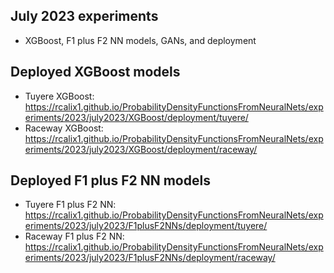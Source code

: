 ## July 2023 experiments

* XGBoost, F1 plus F2 NN models, GANs, and deployment

## Deployed XGBoost models

* Tuyere XGBoost: https://rcalix1.github.io/ProbabilityDensityFunctionsFromNeuralNets/experiments/2023/july2023/XGBoost/deployment/tuyere/
* Raceway XGBoost: https://rcalix1.github.io/ProbabilityDensityFunctionsFromNeuralNets/experiments/2023/july2023/XGBoost/deployment/raceway/

## Deployed F1 plus F2 NN models

* Tuyere F1 plus F2 NN:  https://rcalix1.github.io/ProbabilityDensityFunctionsFromNeuralNets/experiments/2023/july2023/F1plusF2NNs/deployment/tuyere/
* Raceway F1 plus F2 NN: https://rcalix1.github.io/ProbabilityDensityFunctionsFromNeuralNets/experiments/2023/july2023/F1plusF2NNs/deployment/raceway/

